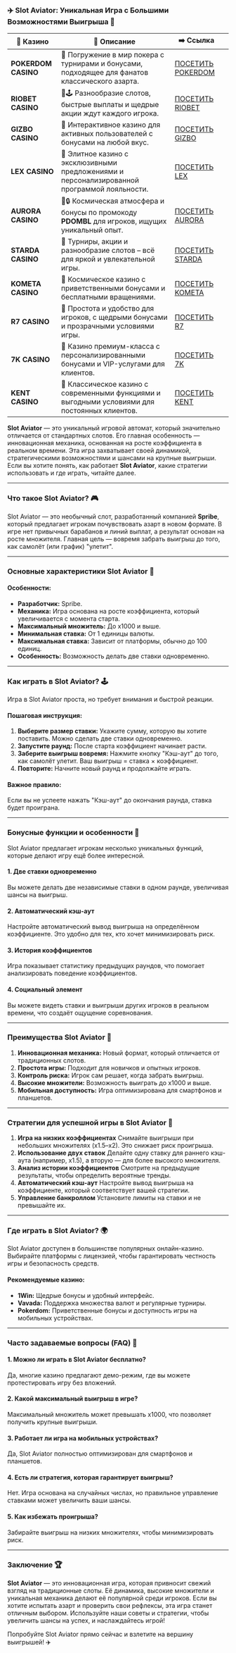 ### ✈️ Slot Aviator: Уникальная Игра с Большими Возможностями Выигрыша 🎰
| 🎰 Казино           | 📜 Описание                                                                                       | ➡️ Ссылка                                                                                          |   |
| ------------------- | ------------------------------------------------------------------------------------------------- | -------------------------------------------------------------------------------------------------- | - |
| **POKERDOM CASINO** | 🎲 Погружение в мир покера с турнирами и бонусами, подходящее для фанатов классического азарта.   | [ПОСЕТИТЬ POKERDOM](https://brandplay.link/FwVc4f)                                                 |   |
| **RIOBET CASINO**   | 🌟🕹️ Разнообразие слотов, быстрые выплаты и щедрые акции ждут каждого игрока.                    | [ПОСЕТИТЬ RIOBET](https://brandplay.link/TnjsxFvH)                                                 |   |
| **GIZBO CASINO**    | 🚀 Интерактивное казино для активных пользователей с бонусами на любой вкус.                      | [ПОСЕТИТЬ GIZBO](https://brandplay.link/rvzLrVLp)                                                  |   |
| **LEX CASINO**      | 🎰 Элитное казино с эксклюзивными предложениями и персонализированной программой лояльности.      | [ПОСЕТИТЬ LEX](https://brandplay.link/VMqNXPFs)                                                    |   |
| **AURORA CASINO**   | 🌌🔒 Космическая атмосфера и бонусы по промокоду **PDOMBL** для игроков, ищущих уникальный опыт. | [ПОСЕТИТЬ AURORA](https://10trafic-stat2.com/click/668546556bcc6313411604bc/6766/13031/subaccount) |   |
| **STARDA CASINO**   | 🌠 Турниры, акции и разнообразие слотов – всё для яркой и увлекательной игры.                     | [ПОСЕТИТЬ STARDA](https://brandplay.link/HDcDrxLk)                                                 |   |
| **KOMETA CASINO**   | 💫 Космическое казино с приветственными бонусами и бесплатными вращениями.                        | [ПОСЕТИТЬ KOMETA](https://brandplay.link/jHzFFYGv)                                                 |   |
| **R7 CASINO**       | 🎯 Простота и удобство для игроков, с щедрыми бонусами и прозрачными условиями игры.              | [ПОСЕТИТЬ R7](https://brandplay.link/dByFXP7h)                                                     |   |
| **7K CASINO**       | 💎 Казино премиум-класса с персонализированными бонусами и VIP-услугами для клиентов.             | [ПОСЕТИТЬ 7K](https://brandplay.link/dd46bNgD)                                                     |   |
| **KENT CASINO**     | 🎲 Классическое казино с современными функциями и выгодными условиями для постоянных клиентов.    | [ПОСЕТИТЬ KENT](https://brandplay.link/XRH1g6Vb)                                                   |   |
**Slot Aviator** — это уникальный игровой автомат, который значительно отличается от стандартных слотов. Его главная особенность — инновационная механика, основанная на росте коэффициента в реальном времени. Эта игра захватывает своей динамикой, стратегическими возможностями и шансами на крупные выигрыши. Если вы хотите понять, как работает **Slot Aviator**, какие стратегии использовать и где играть, читайте далее.

***

### Что такое Slot Aviator? 🎮

Slot Aviator — это необычный слот, разработанный компанией **Spribe**, который предлагает игрокам почувствовать азарт в новом формате. В игре нет привычных барабанов и линий выплат, а результат основан на росте множителя. Главная цель — вовремя забрать выигрыш до того, как самолёт (или график) "улетит".

***

### Основные характеристики Slot Aviator 🎯

#### Особенности:

* **Разработчик:** Spribe.
* **Механика:** Игра основана на росте коэффициента, который увеличивается с момента старта.
* **Максимальный множитель:** До х1000 и выше.
* **Минимальная ставка:** От 1 единицы валюты.
* **Максимальная ставка:** Зависит от платформы, обычно до 100 единиц.
* **Особенность:** Возможность делать две ставки одновременно.

***

### Как играть в Slot Aviator? 🕹️

Игра в Slot Aviator проста, но требует внимания и быстрой реакции.

#### Пошаговая инструкция:

1. **Выберите размер ставки:** Укажите сумму, которую вы хотите поставить. Можно сделать две ставки одновременно.
2. **Запустите раунд:** После старта коэффициент начинает расти.
3. **Заберите выигрыш вовремя:** Нажмите кнопку "Кэш-аут" до того, как самолёт улетит. Ваш выигрыш = ставка × коэффициент.
4. **Повторите:** Начните новый раунд и продолжайте играть.

#### Важное правило:

Если вы не успеете нажать "Кэш-аут" до окончания раунда, ставка будет проиграна.

***

### Бонусные функции и особенности 🎁

Slot Aviator предлагает игрокам несколько уникальных функций, которые делают игру ещё более интересной.

#### 1. **Две ставки одновременно**

Вы можете делать две независимые ставки в одном раунде, увеличивая шансы на выигрыш.

#### 2. **Автоматический кэш-аут**

Настройте автоматический вывод выигрыша на определённом коэффициенте. Это удобно для тех, кто хочет минимизировать риск.

#### 3. **История коэффициентов**

Игра показывает статистику предыдущих раундов, что помогает анализировать поведение коэффициентов.

#### 4. **Социальный элемент**

Вы можете видеть ставки и выигрыши других игроков в реальном времени, что создаёт ощущение соревнования.

***

### Преимущества Slot Aviator 🚀

1. **Инновационная механика:** Новый формат, который отличается от традиционных слотов.
2. **Простота игры:** Подходит для новичков и опытных игроков.
3. **Контроль риска:** Игрок сам решает, когда забрать выигрыш.
4. **Высокие множители:** Возможность выиграть до х1000 и выше.
5. **Мобильная доступность:** Игра оптимизирована для смартфонов и планшетов.

***

### Стратегии для успешной игры в Slot Aviator 🔑

1. **Игра на низких коэффициентах**
   Снимайте выигрыши при небольших множителях (х1.5–х2). Это снижает риск проигрыша.
2. **Использование двух ставок**
   Делайте одну ставку для раннего кэш-аута (например, х1.5), а вторую — для более высокого множителя.
3. **Анализ истории коэффициентов**
   Смотрите на предыдущие результаты, чтобы определить вероятные тренды.
4. **Автоматический кэш-аут**
   Настройте вывод выигрыша на коэффициенте, который соответствует вашей стратегии.
5. **Управление банкроллом**
   Установите лимиты на ставки и не превышайте их.

***

### Где играть в Slot Aviator? 🌍

Slot Aviator доступен в большинстве популярных онлайн-казино. Выбирайте платформы с лицензией, чтобы гарантировать честность игры и безопасность средств.

#### Рекомендуемые казино:

* **1Win:** Щедрые бонусы и удобный интерфейс.
* **Vavada:** Поддержка множества валют и регулярные турниры.
* **Pokerdom:** Приветственные бонусы и доступность игры на мобильных устройствах.

***

### Часто задаваемые вопросы (FAQ) 📝

#### 1. Можно ли играть в Slot Aviator бесплатно?

Да, многие казино предлагают демо-режим, где вы можете протестировать игру без вложений.

#### 2. Какой максимальный выигрыш в игре?

Максимальный множитель может превышать х1000, что позволяет получить крупные выигрыши.

#### 3. Работает ли игра на мобильных устройствах?

Да, Slot Aviator полностью оптимизирован для смартфонов и планшетов.

#### 4. Есть ли стратегия, которая гарантирует выигрыш?

Нет. Игра основана на случайных числах, но правильное управление ставками может увеличить ваши шансы.

#### 5. Как избежать проигрыша?

Забирайте выигрыш на низких множителях, чтобы минимизировать риск.

***

### Заключение 🏆

**Slot Aviator** — это инновационная игра, которая привносит свежий взгляд на традиционные слоты. Её динамика, высокие множители и уникальная механика делают её популярной среди игроков. Если вы хотите испытать азарт и проверить свои рефлексы, эта игра станет отличным выбором. Используйте наши советы и стратегии, чтобы увеличить шансы на успех, и наслаждайтесь игрой!

Попробуйте Slot Aviator прямо сейчас и взлетите на вершину выигрышей! ✈️
